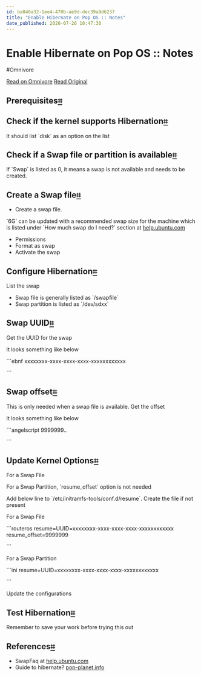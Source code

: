 ```yaml
---
id: ba040a32-1ee4-470b-ae9d-dec39a9d6237
title: "Enable Hibernate on Pop OS :: Notes"
date_published: 2020-07-26 10:47:30
---
```


# Enable Hibernate on Pop OS :: Notes
#Omnivore

[Read on Omnivore](https://omnivore.app/me/enable-hibernate-on-pop-os-notes-18e275ebeda)
[Read Original](https://abskmj.github.io/notes/posts/pop-os/enable-hibernate/)



## Prerequisites[⌗](#prerequisites)

## Check if the kernel supports Hibernation[⌗](#check-if-the-kernel-supports-hibernation)

It should list &#x60;disk&#x60; as an option on the list

## Check if a Swap file or partition is available[⌗](#check-if-a-swap-file-or-partition-is-available)

If &#x60;Swap&#x60; is listed as 0, it means a swap is not available and needs to be created.

## Create a Swap file[⌗](#create-a-swap-file)

* Create a swap file.

&#x60;6G&#x60; can be updated with a recommended swap size for the machine which is listed under &#x60;How much swap do I need?&#x60; section at [help.ubuntu.com](https:&#x2F;&#x2F;help.ubuntu.com&#x2F;community&#x2F;SwapFaq)

* Permissions
* Format as swap
* Activate the swap

## Configure Hibernation[⌗](#configure-hibernation)

List the swap

* Swap file is generally listed as &#x60;&#x2F;swapfile&#x60;
* Swap partition is listed as &#x60;&#x2F;dev&#x2F;sdxx&#x60;

## Swap UUID[⌗](#swap-uuid)

Get the UUID for the swap

It looks something like below

&#x60;&#x60;&#x60;ebnf
xxxxxxxx-xxxx-xxxx-xxxx-xxxxxxxxxxxx

&#x60;&#x60;&#x60;

## Swap offset[⌗](#swap-offset)

This is only needed when a swap file is available. Get the offset

It looks something like below

&#x60;&#x60;&#x60;angelscript
9999999..

&#x60;&#x60;&#x60;

## Update Kernel Options[⌗](#update-kernel-options)

For a Swap File

For a Swap Partition, &#x60;resume_offset&#x60; option is not needed

Add below line to &#x60;&#x2F;etc&#x2F;initramfs-tools&#x2F;conf.d&#x2F;resume&#x60;. Create the file if not present

For a Swap File

&#x60;&#x60;&#x60;routeros
resume&#x3D;UUID&#x3D;xxxxxxxx-xxxx-xxxx-xxxx-xxxxxxxxxxxx resume_offset&#x3D;9999999

&#x60;&#x60;&#x60;

For a Swap Partition

&#x60;&#x60;&#x60;ini
resume&#x3D;UUID&#x3D;xxxxxxxx-xxxx-xxxx-xxxx-xxxxxxxxxxxx

&#x60;&#x60;&#x60;

Update the configurations

## Test Hibernation[⌗](#test-hibernation)

Remember to save your work before trying this out

## References[⌗](#references)

* SwapFaq at [help.ubuntu.com](https:&#x2F;&#x2F;help.ubuntu.com&#x2F;community&#x2F;SwapFaq)
* Guide to hibernate? [pop-planet.info](https:&#x2F;&#x2F;pop-planet.info&#x2F;forums&#x2F;threads&#x2F;guide-to-hibernate-answer-is-a-guide.426&#x2F;)